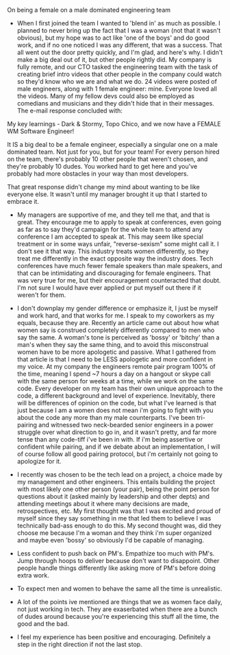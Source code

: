 On being a female on a male dominated engineering team

- When I first joined the team I wanted to 'blend in' as much as possible. I planned to never bring up the fact that I was a woman (not that it wasn't obvious), but my hope was to act like 'one of the boys' and do good work, and if no one noticed I was any different, that was a success.  That all went out the door pretty quickly, and I'm glad, and here's why.  I didn't make a big deal out of it, but other people rightly did. My company is fully remote, and our CTO tasked the engineering team with the task of creating brief intro videos that other people in the company could watch so they'd know who we are and what we do. 24 videos were posted of male engineers, along with 1 female engineer: mine. Everyone loved all the videos. Many of my fellow devs could also be employed as comedians and musicians and they didn't hide that in their messages. The e-mail response concluded with: 

My key learnings - Dark & Stormy, Topo Chico, and we now have a FEMALE WM Software Engineer!

It IS a big deal to be a female engineer, especially a singular one on a male dominated team. Not just for you, but for your team! For every person hired on the team, there's probably 10 other people that weren't chosen, and they're probably 10 dudes. You worked hard to get here and you've probably had more obstacles in your way than most developers. 

That great response didn't change my mind about wanting to be like everyone else. It wasn't until my manager brought it up that I started to embrace it. 

- My managers are supportive of me, and they tell me that, and that is great. They encourage me to apply to speak at conferences, even going as far as to say they'd campaign for the whole team to attend any conference I am accepted to speak at. This may seem like special treatment or in some ways unfair, "reverse-sexism" some might call it.  I don't see it that way. This industry treats women differently, so they treat me differently in the exact opposite way the industry does. Tech conferences have much fewer female speakers than male speakers, and that can be intimidating and discouraging for female engineers. That was very true for me, but their encouragement counteracted that doubt. I'm not sure I would have ever applied or put myself out there if it weren't for them.

- I don't downplay my gender difference or emphasize it, I just be myself and work hard, and that works for me. I speak to my coworkers as my equals, because they are. Recently an article came out about how what women say is construed completely differently compared to men who say the same. A woman's tone is perceived as 'bossy' or 'bitchy' than a man's when they say the same thing, and to avoid this misconstrual women have to be more apologetic and passive. What I gathered from that article is that I need to be LESS apologetic and more confident in my voice. At my company the engineers remote pair program 100% of the time, meaning I spend ~7 hours a day on a hangout or skype call with the same person for weeks at a time, while we work on the same code. Every developer on my team has their own unique approach to the code, a different background and level of experience. Inevitably, there will be differences of opinion on the code, but what I've learned is that just because I am a women does not mean i'm going to fight with you about the code any more than my male counterparts. I've been tri-pairing and witnessed two neck-bearded senior engineers in a power struggle over what direction to go in, and it wasn't pretty, and far more tense than any code-tiff i've been in with. If i'm being assertive or confident while pairing, and if we debate about an implementation, I will of course follow all good pairing protocol, but i'm certainly not going to apologize for it.

- I recently was chosen to be the tech lead on a project, a choice made by my management and other engineers. This entails building the project with most likely one other person (your pair), being the point person for questions about it (asked mainly by leadership and other depts) and attending meetings about it where many decisions are made, retrospectives, etc. My first thought was that I was excited and proud of myself since they say something in me that led them to believe I was technically bad-ass enough to do this. My second thought was, did they choose me because I'm a woman and they think i'm super organized and maybe even 'bossy' so obviously I'd be capable of managing.

- Less confident to push back on PM's. Empathize too much with PM's. Jump through hoops to deliver because don't want to disappoint. Other people handle things differently like asking more of PM's before doing extra work.

- To expect men and women to behave the same all the time is unrealistic. 

- A lot of the points ive mentioned are things that we as women face daily, not just working in tech. They are exaserbated when there are a bunch of dudes around because you're experiencing this stuff all the time, the good and the bad.

- I feel my experience has been positive and encouraging. Definitely a step in the right direction if not the last stop.
